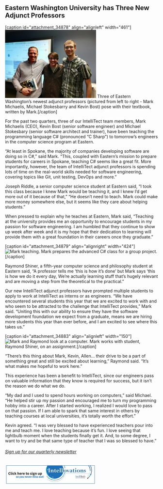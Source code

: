 
## Eastern Washington University has Three New Adjunct Professors

\[caption id="attachment\_34878" align="alignleft" width="461"\]![Picture of Mark, Michael and Kevin.](https://raw.githubusercontent.com/worseTyler/MarkdownBlogs/main/2019/02/intellitect-today-teaching-at-eastern/images/Page-2-Teachers-copy-300x225.jpg) Three of Eastern Washington’s newest adjunct professors (pictured from left to right - Mark Michaelis, Michael Stokesbarry and Kevin Bost) pose with their textbook, written by Mark.\[/caption\]

For the past two quarters, three of our IntelliTect team members, Mark Michaelis (CEO), Kevin Bost (senior software engineer) and Michael Stokesbary (senior software architect and trainer), have been teaching the programming language C# (pronounced “C Sharp”) to tomorrow’s engineers in the computer science program at Eastern.

“At least in Spokane, the majority of companies developing software are doing so in C#,” said Mark. “This, coupled with Eastern’s mission to prepare students for careers in Spokane, teaching C# seems like a great fit. More importantly, however, the team of IntelliTect adjunct professors is spending lots of time on the real-world skills needed for software engineering, covering topics like Git, unit testing, DevOps and more.”

Joseph Riddle, a senior computer science student at Eastern said, “I took this class because I knew Mark would be teaching it, and I knew I’d get more out of it because of that,” “He doesn’t need to teach. Mark could make more money somewhere else, but it seems like they care about helping students.”

When pressed to explain why he teaches at Eastern, Mark said, “Teaching at the university provides me an opportunity to encourage students in my passion for software engineering. I am humbled that they continue to show up week after week and it is my hope that their dedication to learning will provide them with a great foundation in their careers once they graduate.”

\[caption id="attachment\_34879" align="alignright" width="424"\]![Mark teaching.](https://raw.githubusercontent.com/worseTyler/MarkdownBlogs/main/2019/02/intellitect-today-teaching-at-eastern/images/Page-2-Mark-Teaching-300x176.jpg) Mark prepares the advanced C# class for a group project.\[/caption\]

Raymond Shiner, a fifth-year computer science and philosophy student at Eastern said, “A professor tells me ‘this is how it’s done’ but Mark says ‘this is how we do it every day, We’re actually learning stuff that’s hugely relevant and are moving a step from the theoretical to the practical.”

Our new IntelliTect adjunct professors have prompted multiple students to apply to work at IntelliTect as interns or as engineers. “We have encountered several students this year that we are excited to work with and who seem to be attracted to the challenge that IntelliTect provides,” Mark said. “Uniting this with our ability to ensure they have the software development foundation we expect from a graduate, means we are hiring more students this year than ever before, and I am excited to see where this takes us.”

\[caption id="attachment\_34883" align="alignleft" width="150"\]![Mark and Raymond look at a computer.](https://raw.githubusercontent.com/worseTyler/MarkdownBlogs/main/2019/02/intellitect-today-teaching-at-eastern/images/Page-2-Mark-and-Raymond-150x150.jpg) Mark works with student, Raymond Shiner, on an assignment.\[/caption\]

“There’s this thing about Mark, Kevin, Allen… their drive to be a part of something great and still be excited about learning,” Raymond said. “It’s what makes me hopeful to work here.”

This experience has been a benefit to IntelliTect, since our engineers pass on valuable information that they know is required for success, but it isn’t the reason we do what we do.

“My dad and I used to spend hours working on computers,” said Michael. “He helped stir up my passion and encouraged me to turn my programming hobby into a career. After I started working, I realized I would love to pass on that passion. If I am able to spark that same interest in others by teaching courses at local universities, it’s totally worth the effort.”

Kevin agreed. “I was very blessed to have experienced teachers pour into me and teach me. I love teaching because it’s fun. I love seeing that lightbulb moment when the students finally get it. And, to some degree, I want to try and be that same type of teacher that I was so blessed to have.”

###### [Sign up for our quarterly newsletter](https://bit.ly/2Nhro9T)

[![](https://raw.githubusercontent.com/worseTyler/MarkdownBlogs/main/2019/02/intellitect-today-teaching-at-eastern/images/Click-here-to-sign-up-1-300x69.jpg)](https://bit.ly/2Nhro9T)
